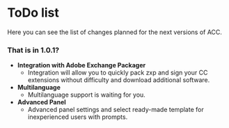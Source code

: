 # ToDo list #
Here you can see the list of changes planned for the next versions of ACC.

### That is in 1.0.1?

 - **Integration with Adobe Exchange Packager**
	 - Integration will allow you to quickly pack zxp and sign your CC extensions without difficulty and download additional software.
 - **Multilanguage**
	 - Multilanguage support is waiting for you.
 - **Advanced Panel**
	 - Advanced panel settings and select ready-made template for inexperienced users with prompts.

